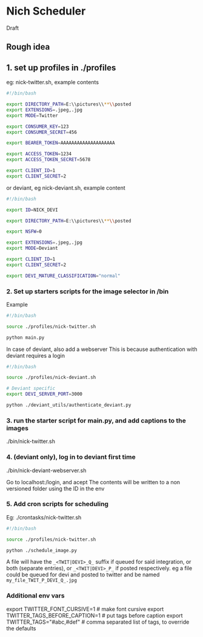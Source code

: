 # Nich Scheduler

Draft

## Rough idea

## 1. set up profiles in ./profiles

eg: nick-twitter.sh, example contents

```sh
#!/bin/bash

export DIRECTORY_PATH=E:\\pictures\\**\\posted
export EXTENSIONS=.jpeg,.jpg
export MODE=Twitter

export CONSUMER_KEY=123
export CONSUMER_SECRET=456

export BEARER_TOKEN=AAAAAAAAAAAAAAAAAAAA

export ACCESS_TOKEN=1234
export ACCESS_TOKEN_SECRET=5678

export CLIENT_ID=1
export CLIENT_SECRET=2
```

or deviant, eg nick-deviant.sh, example content

```sh
#!/bin/bash

export ID=NICK_DEVI

export DIRECTORY_PATH=E:\\pictures\\**\\posted

export NSFW=0

export EXTENSIONS=.jpeg,.jpg
export MODE=Deviant

export CLIENT_ID=1
export CLIENT_SECRET=2

export DEVI_MATURE_CLASSIFICATION="normal"
```


### 2. Set up starters scripts for the image selector in /bin

Example

```sh
#!/bin/bash

source ./profiles/nick-twitter.sh

python main.py
```

In case of deviant, also add a webserver
This is because authentication with deviant requires a login

```sh
#!/bin/bash

source ./profiles/nick-deviant.sh

# Deviant specific
export DEVI_SERVER_PORT=3000

python ./deviant_utils/authenticate_deviant.py
```


### 3. run the starter script for main.py, and add captions to the images

./bin/nick-twitter.sh

### 4. (deviant only), log in to deviant first time

./bin/nick-deviant-webserver.sh

Go to localhost:<PORT OF CHOICE>/login, and acept
The contents will be written to a non versioned folder using the ID in the env

### 5. Add cron scripts for scheduling

Eg: ./crontasks/nick-twitter.sh

```sh
#!/bin/bash

source ./profiles/nick-twitter.sh

python ./schedule_image.py
```

A file will have the `_<TWIT|DEVI>_Q_` suffix if queued for said integration, or both (separate entries), or `_<TWIT|DEVI>_P_` if posted respectively. eg a file could be queued for devi and posted to twitter and be named
`my_file_TWIT_P_DEVI_Q_.jpg`


### Additional env vars

export TWITTER_FONT_CURSIVE=1 # make font cursive
export TWITTER_TAGS_BEFORE_CAPTION=1 # put tags before caption
export TWITTER_TAGS="#abc,#def" # comma separated list of tags, to override the defaults

